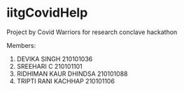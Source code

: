 # iitgCovidHelp
Project by Covid Warriors for research conclave hackathon

Members:
1. DEVIKA SINGH              210101036
2. SREEHARI C                210101101
3. RIDHIMAN KAUR DHINDSA     210101088
4. TRIPTI RANI KACHHAP       210101106
